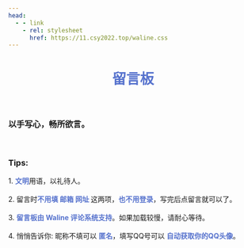```yaml
---
head:
  - - link
    - rel: stylesheet
      href: https://11.csy2022.top/waline.css
---
```

<div style="text-align: center">
        <h1 style="color: #5672CD;">留言板</h1>
    </div>
    <h5><br></h5>
    <h3>以手写心，畅所欲言。</h3><br>
    <h3><strong>Tips:</strong><br>
    </h3>1. <strong style="color: #5672CD;">文明</strong>用语，以礼待人。<br><br>2. 留言时<strong style="color: #5672CD;">不用填 邮箱 网址 </strong>这两项，<strong style="color: #5672CD;">也不用登录</strong>，写完后点留言就可以了。<br><br>3. <strong style="color: #5672CD;">留言板由 Waline 评论系统支持</strong>。如果加载较慢，请耐心等待。<br><br>4. 悄悄告诉你: 昵称不填可以 <strong style="color: #5672CD;">匿名</strong>，填写QQ号可以 <strong style="color: #5672CD;">自动获取你的QQ头像</strong>。<br><br>
    <div id="waline" style="max-width: 800px;margin: 0 auto;"></div>
    <script type="module">
    import { init } from 'https://npm.onmicrosoft.cn/@waline/client@v3/dist/waline.js';
    const locale = {nick: '昵称（填写QQ号有惊喜）',mail: '邮箱（可不填）',link: '网址（可不填）',admin: '站长',reactionTitle: '描述一下你的心情:',comment: '留言',placeholder: '以手写心，畅所欲言。',sofa: '来留言吧～',submit: '留言',login: '登录（发留言不用登录）',};
    const waline = init({
    el: '#waline',
    serverURL: 'https://comments.csy2022.top',
    search: false,
    reaction: true,
    comment: true,
    pageview: true,
    lang: "zh-CN",
    locale,
    emoji: ['https://npm.onmicrosoft.cn/@waline/emojis@1.2.0/bilibili','https://npm.onmicrosoft.cn/@waline/emojis@1.2.0/bmoji','https://npm.onmicrosoft.cn/@waline/emojis@1.2.0/qq','https://npm.onmicrosoft.cn/@waline/emojis@1.2.0/weibo','https://npm.onmicrosoft.cn/@waline/emojis@1.2.0/tieba'],}),
    waline.update();
</script>
